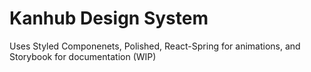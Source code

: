 # Kanhub Design System

Uses Styled Componenets, Polished, React-Spring for animations, and Storybook for documentation (WIP)
